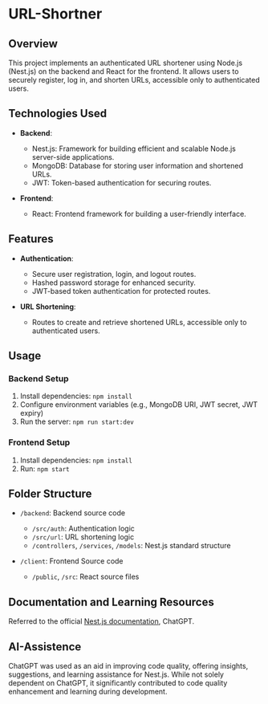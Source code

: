 # URL-Shortner

## Overview

This project implements an authenticated URL shortener using Node.js (Nest.js) on the backend and React for the frontend. It allows users to securely register, log in, and shorten URLs, accessible only to authenticated users.

## Technologies Used

- **Backend**:
  - Nest.js: Framework for building efficient and scalable Node.js server-side applications.
  - MongoDB: Database for storing user information and shortened URLs.
  - JWT: Token-based authentication for securing routes.

- **Frontend**:
  - React: Frontend framework for building a user-friendly interface.

## Features

- **Authentication**:
  - Secure user registration, login, and logout routes.
  - Hashed password storage for enhanced security.
  - JWT-based token authentication for protected routes.

- **URL Shortening**:
  - Routes to create and retrieve shortened URLs, accessible only to authenticated users.

## Usage

### Backend Setup

1. Install dependencies: `npm install`
2. Configure environment variables (e.g., MongoDB URI, JWT secret, JWT expiry)
3. Run the server: `npm run start:dev`

### Frontend Setup

1. Install dependencies: `npm install`
2. Run: `npm start`
   
## Folder Structure

- `/backend`: Backend source code
  - `/src/auth`: Authentication logic
  - `/src/url`: URL shortening logic
  - `/controllers`, `/services`, `/models`: Nest.js standard structure
  
- `/client`: Frontend Source code
  - `/public`, `/src`: React  source files


## Documentation and Learning Resources

Referred to the official [Nest.js documentation](https://docs.nestjs.com),
ChatGPT.

## AI-Assistence

ChatGPT was used as an aid in improving code quality, offering insights, suggestions, and learning assistance for Nest.js. While not solely dependent on ChatGPT, it significantly contributed to code quality enhancement and learning during development.

